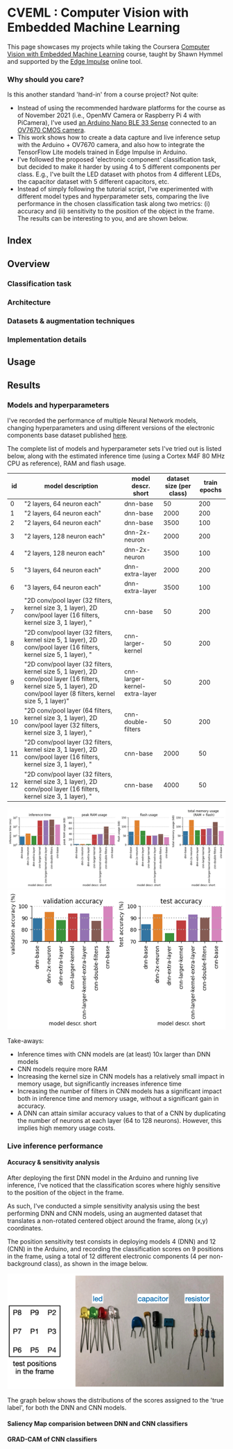 # CVEML : Computer Vision with Embedded Machine Learning

This page showcases my projects while taking the Coursera [Computer Vision with Embedded Machine Learning](https://www.coursera.org/learn/computer-vision-with-embedded-machine-learning) course, taught by Shawn Hymmel and supported by the [Edge Impulse](https://www.edgeimpulse.com/) online tool.

### Why should you care?

Is this another standard 'hand-in' from a course project? Not quite:

* Instead of using the recommended hardware platforms for the course as of November 2021 (i.e., OpenMV Camera or Raspberry Pi 4 with PiCamera), I've used [an Arduino Nano BLE 33 Sense](https://docs.arduino.cc/hardware/nano-33-ble-sense) connected to an [OV7670 CMOS camera](https://www.openhacks.com/uploadsproductos/ov7670_cmos_camera_module_revc_ds.pdf). 
* This work shows how to create a data capture and live inference setup with the Arduino + OV7670 camera, and also how to integrate the TensorFlow Lite models trained in Edge Impulse in Arduino.
* I've followed the proposed 'electronic component' classification task, but decided to make it harder by using 4 to 5 different components per class. E.g., I've built the LED dataset with photos from 4 different LEDs, the capacitor dataset with 5 different capacitors, etc.
* Instead of simply following the tutorial script, I've experimented with different model types and hyperparameter sets, comparing the live performance in the chosen classification task along two metrics: (i) accuracy and (ii) sensitivity to the position of the object in the frame. The results can be interesting to you, and are shown below.

## Index

## Overview

### Classification task

### Architecture

### Datasets & augmentation techniques

### Implementation details

## Usage

## Results


### Models and hyperparameters

I've recorded the performance of multiple Neural Network models, changing hyperparameters and using different versions of the electronic components base dataset published [here](https://github.com/adamiaonr/cveml/tree/main/datasets/electronic-parts-larger).

The complete list of models and hyperparameter sets I've tried out is listed below, along with the estimated inference time (using a Cortex M4F 80 MHz CPU as reference), RAM and flash usage.

| **id** | **model description**                                                                                                                                                      | **model descr. short**        | **dataset size (per class)** | **train epochs** |
|--------|----------------------------------------------------------------------------------------------------------------------------------------------------------------------------|-------------------------------|------------------------------|------------------|
| 0      | "2 layers, 64 neuron each"                                                                                                                                                 | dnn-base                      | 50                           | 200              |
| 1      | "2 layers, 64 neuron each"                                                                                                                                                 | dnn-base                      | 2000                         | 200              |
| 2      | "2 layers, 64 neuron each"                                                                                                                                                 | dnn-base                      | 3500                         | 100              |
| 3      | "2 layers, 128 neuron each"                                                                                                                                                | dnn-2x-neuron                 | 2000                         | 200              |
| 4      | "2 layers, 128 neuron each"                                                                                                                                                | dnn-2x-neuron                 | 3500                         | 100              |
| 5      | "3 layers, 64 neuron each"                                                                                                                                                 | dnn-extra-layer               | 2000                         | 200              |
| 6      | "3 layers, 64 neuron each"                                                                                                                                                 | dnn-extra-layer               | 3500                         | 100              |
| 7      | "2D conv/pool layer (32 filters, kernel size 3, 1 layer), 2D conv/pool layer (16 filters, kernel size 3, 1 layer), "                                                       | cnn-base                      | 50                           | 200              |
| 8      | "2D conv/pool layer (32 filters, kernel size 5, 1 layer), 2D conv/pool layer (16 filters, kernel size 5, 1 layer), "                                                       | cnn-larger-kernel             | 50                           | 200              |
| 9      | "2D conv/pool layer (32 filters, kernel size 5, 1 layer), 2D conv/pool layer (16 filters, kernel size 5, 1 layer), 2D conv/pool layer (8 filters, kernel size 5, 1 layer)" | cnn-larger-kernel-extra-layer | 50                           | 200              |
| 10     | "2D conv/pool layer (64 filters, kernel size 3, 1 layer), 2D conv/pool layer (32 filters, kernel size 3, 1 layer), "                                                       | cnn-double-filters            | 50                           | 200              |
| 11     | "2D conv/pool layer (32 filters, kernel size 3, 1 layer), 2D conv/pool layer (16 filters, kernel size 3, 1 layer), "                                                       | cnn-base                      | 2000                         | 50               |
| 12     | "2D conv/pool layer (32 filters, kernel size 3, 1 layer), 2D conv/pool layer (16 filters, kernel size 3, 1 layer), "                                                       | cnn-base                      | 4000                         | 50               |


![](assets/images/memory-usage.png?raw=true "memory-usage")
![](assets/images/accuracy.png?raw=true "accuracy")

Take-aways:

* Inference times with CNN models are (at least) 10x larger than DNN models
* CNN models require more RAM
* Increasing the kernel size in CNN models has a relatively small impact in memory usage, but significantly increases inference time
* Increasing the number of filters in CNN models has a significant impact both in inference time and memory usage, without a significant gain in accuracy.
* A DNN can attain similar accuracy values to that of a CNN by duplicating the number of neurons at each layer (64 to 128 neurons). However, this implies high memory usage costs.

### Live inference performance

#### Accuracy & sensitivity analysis

After deploying the first DNN model in the Arduino and running live inference, I've noticed that the classification scores where highly sensitive to the position of the object in the frame.

As such, I've conducted a simple sensitivity analysis using the best performing DNN and CNN models, using an augmented dataset that translates a non-rotated centered object around the frame, along (x,y) coordinates.

The position sensitivity test consists in deploying models 4 (DNN) and 12 (CNN) in the Arduino, and recording the classification scores on 9 positions in the frame, using a total of 12 different electronic components (4 per non-background class), as shown in the image below.

![](assets/images/test-samples.png?raw=true "test-samples")

The graph below shows the distributions of the scores assigned to the 'true label', for both the DNN and CNN models.

#### Saliency Map comparision between DNN and CNN classifiers

#### GRAD-CAM of CNN classifiers

